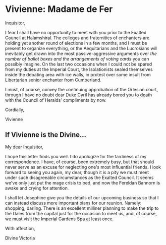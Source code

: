 <h1 class="title-sm">Vivienne: Madame de Fer</h1>
<p>Inquisitor,</p>

<p>I fear I shall have no opportunity to meet with you prior to the Exalted Council at Halamshiral. The colleges and fraternities of enchanters are holding yet another round of elections in a few months, and I must be present to organize everything, or the Aequitarians and the Lucrosians will inevitably get drawn into the most passive-aggressive arguments over <i> the number of ballot boxes and the arrangements of voting cards </i> you can possibly imagine. On the last two occasions when I could not be spared from my duties at the Imperial Court, the Isolationists sealed themselves inside the debating area with ice walls, in protest over some insult from Libertarian senior enchanter from Cumberland.</p>

<p>I must, of course, convey the continuing approbation of the Orlesian court, through I have no doubt dear Duke Cyril has already bored you to death with the Council of Heralds' compliments by now.</p>

<p>Cordially,</p>

<p>Vivienne</p>

<div class="division"></div>

<h2 class="condition">If Vivienne is the Divine...</h2>
<p>My dear Inquisitor,</p>

<p>I hope this letter finds you well. I do apologize for the tardiness of my correspondence. I have, of course, been extremely busy, but that should never serve as an excuse for neglecting one's most influential friends. I look forward to seeing you again, my dear, though it is a pity we must meet under such disagreeable circumstances as the Exalted Council. It seems we've only just put the mage crisis to bed, and now the Fereldan Bannorn is awake and crying for attention.</p>

<p>I shall let Josephine give you the details of our upcoming business so that I can instead discuss more important plans for our reunion. Namely: shopping, darling. There is an excellent milliner planning to make the trip to the Dales from the capital just for the occasion to meet us, and, of course, we must visit the Imperial Gardens Spa at least once.</p>

<p>With affection,</p>

<p>Divine Victoria</p>

